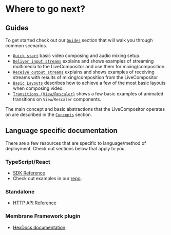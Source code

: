 # Where to go next?

## Guides

To get started check out our [`Guides`](../category/guides) section that will walk you through common scenarios.
- [`Quick start`](../guides/quick-start.md) basic video composing and audio mixing setup.
- [`Deliver input streams`](../guides/deliver-input.md) explains and shows examples of streaming multimedia to the LiveCompositor and use them for mixing/composition.
- [`Receive output streams`](../guides/receive-output.md) explains and shows examples of receiving streams with results of mixing/composition from the LiveCompositor
- [`Basic Layouts`](../guides/basic-layouts.md) describes how to achieve a few of the most basic layouts when composing video.
- [`Transitions (View/Rescaler)`](../guides/view-transition.md) shows a few basic examples of animated transitions on `View`/`Rescaler` components.

The main concept and basic abstractions that the LiveCompositor operates on are described in the [`Concepts`](../concept/overview.md) section.

## Language specific documentation

There are a few resources that are specific to language/method of deployment. Check out sections below that apply to you.

### TypeScript/React

- [SDK Reference](../typescript/api.md)
- Check out examples in our [repo](https://github.com/software-mansion/live-compositor/tree/master/ts/examples).

### Standalone

- [HTTP API Reference](../api/routes.md)

### Membrane Framework plugin

- [HexDocs documentation](https://hexdocs.pm/membrane_live_compositor_plugin/readme.html)
